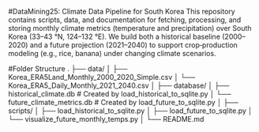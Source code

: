 #DataMining25: Climate Data Pipeline for South Korea
This repository contains scripts, data, and documentation for fetching, processing, and storing monthly climate metrics (temperature and precipitation) over South Korea (33–43 °N, 124–132 °E). We build both a historical baseline (2000–2020) and a future projection (2021–2040) to support crop‐production modeling (e.g., rice, banana) under changing climate scenarios.

#Folder Structure
. ├── data/ │ ├── Korea_ERA5Land_Monthly_2000_2020_Simple.csv │ └── Korea_ERA5_Daily_Monthly_2021_2040.csv │ ├── database/ │ ├── historical_climate.db # Created by load_historical_to_sqlite.py │ └── future_climate_metrics.db # Created by load_future_to_sqlite.py │ ├── scripts/ │ ├── load_historical_to_sqlite.py │ ├── load_future_to_sqlite.py │ └── visualize_future_monthly_temps.py │ └── README.md